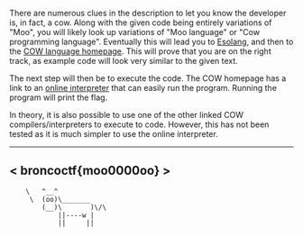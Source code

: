 There are numerous clues in the description to let you know the developer is, in fact, a cow. Along with the given code being entirely variations of "Moo", you will likely look up variations of "Moo language" or "Cow programming language". Eventually this will lead you to [Esolang](https://esolangs.org/wiki/COW), and then to the [COW language homepage](https://bigzaphod.github.io/COW/). This will prove that you are on the right track, as example code will look very similar to the given text. 

The next step will then be to execute the code. The COW homepage has a link to an [online interpreter](https://frank-buss.de/cow.html) that can easily run the program. Running the program will print the flag.

In theory, it is also possible to use one of the other linked COW compilers/interpreters to execute to code. However, this has not been tested as it is much simpler to use the online interpreter.


 ______________________
< broncoctf{moo0000oo} >
 ----------------------
        \   ^__^
         \  (oo)\_______
            (__)\       )\/\
                ||----w |
                ||     ||
